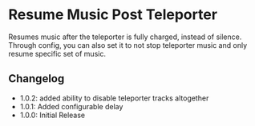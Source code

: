 # Resume Music Post Teleporter
Resumes music after the teleporter is fully charged, instead of silence. Through config, you can also set it to not stop teleporter music and only resume specific set of music.

## Changelog
- 1.0.2: added ability to disable teleporter tracks altogether
- 1.0.1: Added configurable delay
- 1.0.0: Initial Release